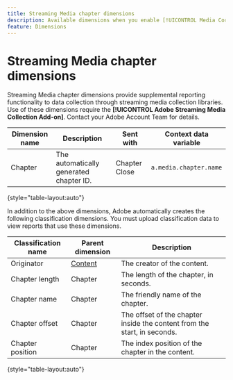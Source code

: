 ```yaml
---
title: Streaming Media chapter dimensions
description: Available dimensions when you enable [!UICONTROL Media Core] for a report suite.
feature: Dimensions
---
```

# Streaming Media chapter dimensions

Streaming Media chapter dimensions provide supplemental reporting functionality to data collection through streaming media collection libraries. Use of these dimensions require the **[!UICONTROL Adobe Streaming Media Collection Add-on]**. Contact your Adobe Account Team for details.

| Dimension name | Description | Sent with | Context data variable |
| --- | --- | --- | --- |
| Chapter | The automatically generated chapter ID. | Chapter Close | `a.media.chapter.name` |

{style="table-layout:auto"}

In addition to the above dimensions, Adobe automatically creates the following classification dimensions. You must upload classification data to view reports that use these dimensions.

| Classification name | Parent dimension | Description |
| --- | --- | --- |
| Originator | [Content](sm-core.md) | The creator of the content. |
| Chapter length | Chapter | The length of the chapter, in seconds. |
| Chapter name | Chapter | The friendly name of the chapter. |
| Chapter offset | Chapter | The offset of the chapter inside the content from the start, in seconds. |
| Chapter position | Chapter | The index position of the chapter in the content. |

{style="table-layout:auto"}

